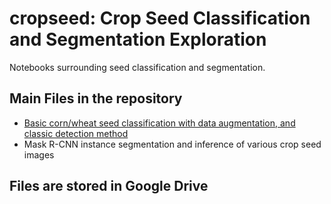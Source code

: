 # cropseed: Crop Seed Classification and Segmentation Exploration

Notebooks surrounding seed classification and segmentation.

## Main Files in the repository
+ [Basic corn/wheat seed classification with data augmentation, and classic detection method](https://github.com/queyrusi/cropseed/blob/main/crop_seed_classifier.ipynb)
+ Mask R-CNN instance segmentation and inference of various crop seed images

## Files are stored in Google Drive
